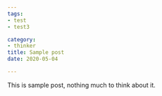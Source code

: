 ```yaml
---
tags:
- test
- test3

category:
- thinker
title: Sample post
date: 2020-05-04

---
```


This is sample post, nothing much to think about it.
